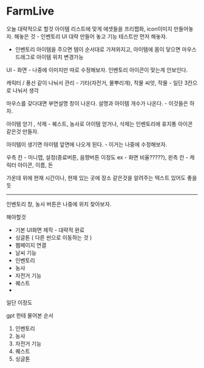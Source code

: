 # FarmLive

오늘 대략적으로 할것
아이템 리스트에 맞게 에셋들을 프리팹화, icon이미지 만들어놓자.
해놓은 것 - 인벤토리 UI 대략 만들어 놓고 기능 테스트만 먼저 해놓자.

- 인벤토리
  아이템을 주으면 템이 순서대로 가져와지고, 아이템에 몸이 닿으면
  마우스 드래그로 아이템 위치 변경가능
  
UI - 화면 - 나중에 이미지만 따로 수정해보자. 인벤토리 아이콘이 맞는게 안보인다. 


캐릭터 / 풍선 같이 나눠서 관리 - 기타(자전거, 물뿌리개), 작물 씨앗, 작물 - 일단 3칸으로 나눠서 생각

마우스를 갖다대면 부연설명 창이 나온다.
설명과 아이템 개수가 나온다. - 이것들은 하자. 

아이템 얻기 , 삭제 - 퀘스트, 농사로 아이템 얻거나,    삭제는 인벤토리에 휴지통 아이콘 같은것 만들자.

아이템이 생기면 아이템 앞면에 나오게 된다. - 이거는 나중에 수정해보자.

우측 칸 - 미니맵, 설정(종료버튼, 음향버튼 이정도 ex - 화면 비율?????),
왼측 칸 - 캐릭터 아이콘, 이름, 돈

가운데 위에 현재 시간이나, 현재 있는 곳에 장소 같은것을 알려주는 텍스트 있어도 좋을 듯

-------------------------------------------------------

인벤토리 창, 농사 버튼은 나중에 위치 찾아보자.

해야할것
- 기본 UI화면 제작 - 대략적 완료
- 싱글톤 ( 다른 씬으로 이동하는 것 )
- 웹페이지 연결
- 날씨 기능
- 인벤토리
- 농사
- 자전거 기능
- 퀘스트
- 
일단 이정도

gpt 한테 물어본 순서 

1. 인벤토리
2. 농사
3. 자전거 기능
4. 퀘스트
5. 싱글톤


